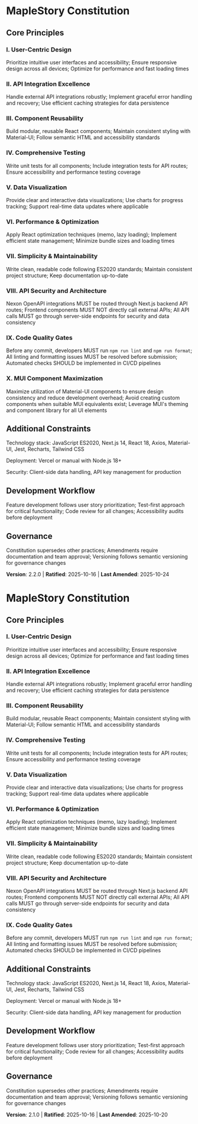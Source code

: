 <!-- Sync Impact Report
Version change: 2.1.0 → 2.2.0
List of modified principles: none
Added sections: X. MUI Component Maximization
Removed sections: none
Templates requiring updates: plan-template.md (Constitution Check updated)
Follow-up TODOs: none
-->

# MapleStory Constitution

## Core Principles

### I. User-Centric Design

Prioritize intuitive user interfaces and accessibility; Ensure responsive design across all devices; Optimize for performance and fast loading times

### II. API Integration Excellence

Handle external API integrations robustly; Implement graceful error handling and recovery; Use efficient caching strategies for data persistence

### III. Component Reusability

Build modular, reusable React components; Maintain consistent styling with Material-UI; Follow semantic HTML and accessibility standards

### IV. Comprehensive Testing

Write unit tests for all components; Include integration tests for API routes; Ensure accessibility and performance testing coverage

### V. Data Visualization

Provide clear and interactive data visualizations; Use charts for progress tracking; Support real-time data updates where applicable

### VI. Performance & Optimization

Apply React optimization techniques (memo, lazy loading); Implement efficient state management; Minimize bundle sizes and loading times

### VII. Simplicity & Maintainability

Write clean, readable code following ES2020 standards; Maintain consistent project structure; Keep documentation up-to-date

### VIII. API Security and Architecture

Nexon OpenAPI integrations MUST be routed through Next.js backend API routes; Frontend components MUST NOT directly call external APIs; All API calls MUST go through server-side endpoints for security and data consistency

### IX. Code Quality Gates

Before any commit, developers MUST run `npm run lint` and `npm run format`; All linting and formatting issues MUST be resolved before submission; Automated checks SHOULD be implemented in CI/CD pipelines

### X. MUI Component Maximization

Maximize utilization of Material-UI components to ensure design consistency and reduce development overhead; Avoid creating custom components when suitable MUI equivalents exist; Leverage MUI's theming and component library for all UI elements

## Additional Constraints

Technology stack: JavaScript ES2020, Next.js 14, React 18, Axios, Material-UI, Jest, Recharts, Tailwind CSS

Deployment: Vercel or manual with Node.js 18+

Security: Client-side data handling, API key management for production

## Development Workflow

Feature development follows user story prioritization; Test-first approach for critical functionality; Code review for all changes; Accessibility audits before deployment

## Governance

Constitution supersedes other practices; Amendments require documentation and team approval; Versioning follows semantic versioning for governance changes

**Version**: 2.2.0 | **Ratified**: 2025-10-16 | **Last Amended**: 2025-10-24

# MapleStory Constitution

## Core Principles

### I. User-Centric Design

Prioritize intuitive user interfaces and accessibility; Ensure responsive design across all devices; Optimize for performance and fast loading times

### II. API Integration Excellence

Handle external API integrations robustly; Implement graceful error handling and recovery; Use efficient caching strategies for data persistence

### III. Component Reusability

Build modular, reusable React components; Maintain consistent styling with Material-UI; Follow semantic HTML and accessibility standards

### IV. Comprehensive Testing

Write unit tests for all components; Include integration tests for API routes; Ensure accessibility and performance testing coverage

### V. Data Visualization

Provide clear and interactive data visualizations; Use charts for progress tracking; Support real-time data updates where applicable

### VI. Performance & Optimization

Apply React optimization techniques (memo, lazy loading); Implement efficient state management; Minimize bundle sizes and loading times

### VII. Simplicity & Maintainability

Write clean, readable code following ES2020 standards; Maintain consistent project structure; Keep documentation up-to-date

### VIII. API Security and Architecture

Nexon OpenAPI integrations MUST be routed through Next.js backend API routes; Frontend components MUST NOT directly call external APIs; All API calls MUST go through server-side endpoints for security and data consistency

### IX. Code Quality Gates

Before any commit, developers MUST run `npm run lint` and `npm run format`; All linting and formatting issues MUST be resolved before submission; Automated checks SHOULD be implemented in CI/CD pipelines

## Additional Constraints

Technology stack: JavaScript ES2020, Next.js 14, React 18, Axios, Material-UI, Jest, Recharts, Tailwind CSS

Deployment: Vercel or manual with Node.js 18+

Security: Client-side data handling, API key management for production

## Development Workflow

Feature development follows user story prioritization; Test-first approach for critical functionality; Code review for all changes; Accessibility audits before deployment

## Governance

Constitution supersedes other practices; Amendments require documentation and team approval; Versioning follows semantic versioning for governance changes

**Version**: 2.1.0 | **Ratified**: 2025-10-16 | **Last Amended**: 2025-10-20
